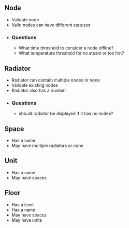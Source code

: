 ## Node

- Validate node
- Valid nodes can have different statuses
- ### Questions
  - What time threshold to consider a node offline?
  - What temperature threshold for no steam or too hot?

## Radiator

- Radiator can contain multiple nodes or none
- Validate existing nodes
- Radiator also has a number
- ### Questions
  - should radiator be displayed if it has no nodes?

## Space

- Has a name
- May have multiple radiators or none

## Unit

- Has a name
- May have spaces

## Floor

- Has a level
- Has a name
- May have spaces
- May have units
